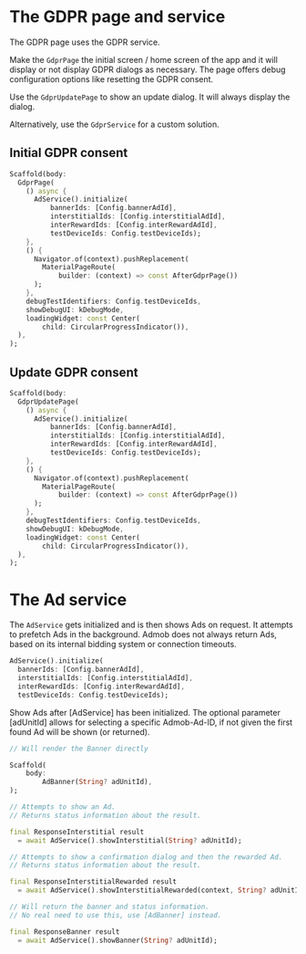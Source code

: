 # The GDPR page and service

The GDPR page uses the GDPR service. 

Make the `GdprPage` the initial screen / home screen of the app and it will display or not display GDPR dialogs as necessary. The page offers debug configuration options like resetting the GDPR consent.

Use the `GdprUpdatePage` to show an update dialog. It will always display the dialog.

Alternatively, use the `GdprService` for a custom solution.

## Initial GDPR consent

```dart
Scaffold(body:
  GdprPage(
    () async {
      AdService().initialize(
          bannerIds: [Config.bannerAdId],
          interstitialIds: [Config.interstitialAdId],
          interRewardIds: [Config.interRewardAdId],
          testDeviceIds: Config.testDeviceIds);
    },
    () {
      Navigator.of(context).pushReplacement(
        MaterialPageRoute(
            builder: (context) => const AfterGdprPage())
      );
    },
    debugTestIdentifiers: Config.testDeviceIds,
    showDebugUI: kDebugMode,
    loadingWidget: const Center(
        child: CircularProgressIndicator()),
  ),
);
```

## Update GDPR consent

```dart
Scaffold(body:
  GdprUpdatePage(
    () async {
      AdService().initialize(
          bannerIds: [Config.bannerAdId],
          interstitialIds: [Config.interstitialAdId],
          interRewardIds: [Config.interRewardAdId],
          testDeviceIds: Config.testDeviceIds);
    },
    () {
      Navigator.of(context).pushReplacement(
        MaterialPageRoute(
            builder: (context) => const AfterGdprPage())
      );
    },
    debugTestIdentifiers: Config.testDeviceIds,
    showDebugUI: kDebugMode,
    loadingWidget: const Center(
        child: CircularProgressIndicator()),
  ),
);
```

# The Ad service

The `AdService` gets initialized and is then shows Ads on request. It attempts to prefetch Ads in the background. Admob does not always return Ads, based on its internal bidding system or connection timeouts.

```dart
AdService().initialize(
  bannerIds: [Config.bannerAdId],
  interstitialIds: [Config.interstitialAdId],
  interRewardIds: [Config.interRewardAdId],
  testDeviceIds: Config.testDeviceIds);
```

Show Ads after [AdService] has been initialized. The optional parameter [adUnitId] 
allows for selecting a specific Admob-Ad-ID, if not given the first found Ad will 
be shown (or returned).  

```dart
// Will render the Banner directly

Scaffold(
    body:
        AdBanner(String? adUnitId),
);
```

```dart
// Attempts to show an Ad.
// Returns status information about the result.

final ResponseInterstitial result 
  = await AdService().showInterstitial(String? adUnitId);

// Attempts to show a confirmation dialog and then the rewarded Ad.
// Returns status information about the result.

final ResponseInterstitialRewarded result 
  = await AdService().showInterstitialRewarded(context, String? adUnitId);

// Will return the banner and status information.
// No real need to use this, use [AdBanner] instead.

final ResponseBanner result 
  = await AdService().showBanner(String? adUnitId);
```